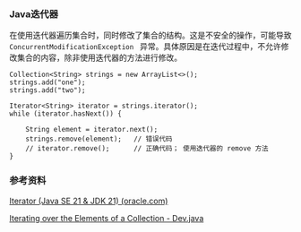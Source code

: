 ### Java迭代器

在使用迭代器遍历集合时，同时修改了集合的结构。这是不安全的操作，可能导致  `ConcurrentModificationException ` 异常。具体原因是在迭代过程中，不允许修改集合的内容，除非使用迭代器的方法进行修改。

```
Collection<String> strings = new ArrayList<>();
strings.add("one");
strings.add("two");

Iterator<String> iterator = strings.iterator();
while (iterator.hasNext()) {

    String element = iterator.next();
    strings.remove(element);   // 错误代码
    // iterator.remove();      // 正确代码； 使用迭代器的 remove 方法
}

```



### 参考资料

[Iterator (Java SE 21 & JDK 21) (oracle.com)](https://docs.oracle.com/en/java/javase/21/docs/api/java.base/java/util/Iterator.html)

[Iterating over the Elements of a Collection - Dev.java](https://dev.java/learn/api/collections-framework/iterating/)